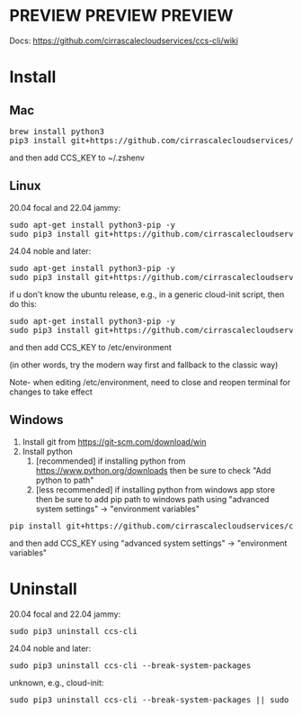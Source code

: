 # PREVIEW PREVIEW PREVIEW

Docs: https://github.com/cirrascalecloudservices/ccs-cli/wiki

# Install

## Mac

<pre>
brew install python3
pip3 install git+https://github.com/cirrascalecloudservices/ccs-cli --force-reinstall
</pre>

and then add CCS_KEY to ~/.zshenv

## Linux

20.04 focal and 22.04 jammy:
<pre>
sudo apt-get install python3-pip -y
sudo pip3 install git+https://github.com/cirrascalecloudservices/ccs-cli
</pre>

24.04 noble and later:
<pre>
sudo apt-get install python3-pip -y
sudo pip3 install git+https://github.com/cirrascalecloudservices/ccs-cli --break-system-packages
</pre>

if u don't know the ubuntu release, e.g., in a generic cloud-init script, then do this:
<pre>
sudo apt-get install python3-pip -y
sudo pip3 install git+https://github.com/cirrascalecloudservices/ccs-cli --break-system-packages || sudo pip3 install git+https://github.com/cirrascalecloudservices/ccs-cli
</pre>

and then add CCS_KEY to /etc/environment

(in other words, try the modern way first and fallback to the classic way)

Note- when editing /etc/environment, need to close and reopen terminal for changes to take effect

## Windows

1. Install git from https://git-scm.com/download/win
2. Install python
   1. [recommended] if installing python from https://www.python.org/downloads then be sure to check "Add python to path"
   1. [less recommended] if installing python from windows app store then be sure to add pip path to windows path using "advanced system settings" -> "environment variables"

<pre>
pip install git+https://github.com/cirrascalecloudservices/ccs-cli --force-reinstall
</pre>

and then add CCS_KEY using "advanced system settings" -> "environment variables"

# Uninstall

20.04 focal and 22.04 jammy:
<pre>
sudo pip3 uninstall ccs-cli
</pre>

24.04 noble and later:
<pre>
sudo pip3 uninstall ccs-cli --break-system-packages
</pre>

unknown, e.g., cloud-init:
<pre>
sudo pip3 uninstall ccs-cli --break-system-packages || sudo pip3 uninstall ccs-cli
</pre>
